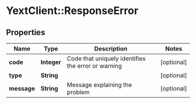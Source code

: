 # YextClient::ResponseError

## Properties
Name | Type | Description | Notes
------------ | ------------- | ------------- | -------------
**code** | **Integer** | Code that uniquely identifies the error or warning | [optional] 
**type** | **String** |  | [optional] 
**message** | **String** | Message explaining the problem | [optional] 


